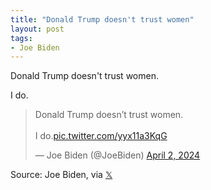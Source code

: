 ```yaml
---
title: "Donald Trump doesn't trust women"
layout: post
tags:
- Joe Biden
---
```


Donald Trump doesn't trust women.

I do.

<blockquote class="twitter-tweet"><p lang="en" dir="ltr">Donald Trump doesn’t trust women.<br><br>I do.<a href="https://t.co/yyx11a3KqG">pic.twitter.com/yyx11a3KqG</a></p>&mdash; Joe Biden (@JoeBiden) <a href="https://twitter.com/JoeBiden/status/1775160009292202372?ref_src=twsrc%5Etfw">April 2, 2024</a></blockquote> <script async src="https://platform.twitter.com/widgets.js" charset="utf-8"></script>

Source: Joe Biden, via [𝕏](https://x.com)
